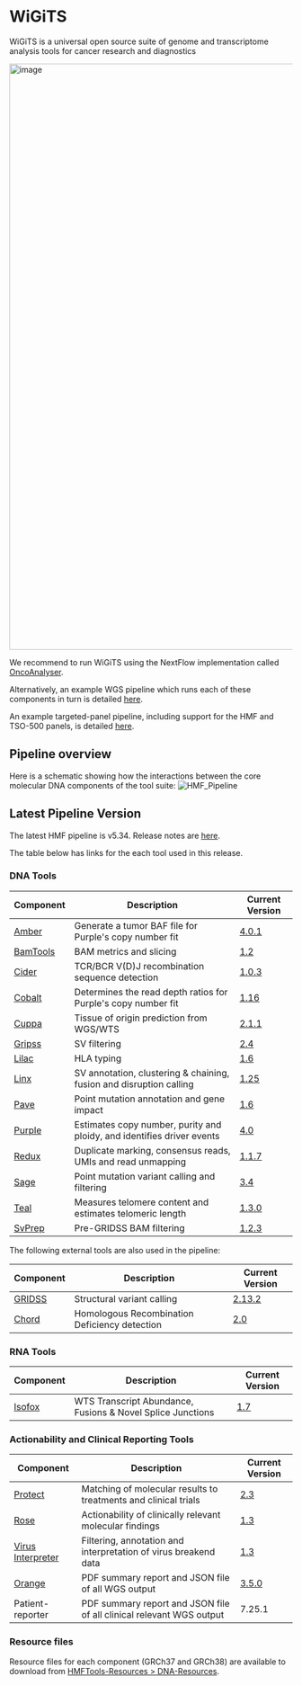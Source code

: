 # WiGiTS

WiGiTS is a universal open source suite of genome and transcriptome analysis tools for cancer research and diagnostics

<img width="1043" alt="image" src="https://github.com/hartwigmedical/hmftools/assets/18154939/187fe7be-6ad4-4e1f-8fff-96b0a06cadbd">

We recommend to run WiGiTS using the NextFlow implementation called [OncoAnalyser](./pipeline/README_ONCOANALYSER.md).

Alternatively, an example WGS pipeline which runs each of these components in turn is detailed [here](./pipeline/README_WGS.md).

An example targeted-panel pipeline, including support for the HMF and TSO-500 panels, is detailed [here](./pipeline/README_TARGETED.md).

## Pipeline overview
Here is a schematic showing how the interactions between the core molecular DNA components of the tool suite:
![HMF_Pipeline](./pipeline/hmf_tools_pipeline.png)

## Latest Pipeline Version

The latest HMF pipeline is v5.34. Release notes
are [here](https://github.com/hartwigmedical/hmftools/blob/master/pipeline/docs/PipelineReleaseNotes.v5.34.pdf).

The table below has links for the each tool used in this release.

### DNA Tools

| Component                         | Description                                                            | Current Version                                                                   |
|-----------------------------------|------------------------------------------------------------------------|-----------------------------------------------------------------------------------|
| [Amber](./amber/README.md)        | Generate a tumor BAF file for Purple's copy number fit                 | [4.0.1](https://github.com/hartwigmedical/hmftools/releases/tag/amber-v4.0.1)     |
| [BamTools](./bam-tools/README.md) | BAM metrics and slicing                                                | [1.2](https://github.com/hartwigmedical/hmftools/releases/tag/bam-tools-v1.2)     |
| [Cider](./cider/README.md)        | TCR/BCR V(D)J recombination sequence detection                         | [1.0.3](https://github.com/hartwigmedical/hmftools/releases/tag/cider-v1.0.3)     |
| [Cobalt](./cobalt/README.md)      | Determines the read depth ratios for Purple's copy number fit          | [1.16](https://github.com/hartwigmedical/hmftools/releases/tag/cobalt-v1.16)      |
| [Cuppa](./cuppa/README.md)        | Tissue of origin prediction from WGS/WTS                               | [2.1.1](https://github.com/hartwigmedical/hmftools/releases/tag/cuppa-v2.1.1)     |
| [Gripss](./gripss/README.md)      | SV filtering                                                           | [2.4](https://github.com/hartwigmedical/hmftools/releases/tag/gripss-v2.4)        |
| [Lilac](./lilac/README.md)        | HLA typing                                                             | [1.6](https://github.com/hartwigmedical/hmftools/releases/tag/lilac-v1.6)         |
| [Linx](./linx/README.md)          | SV annotation, clustering & chaining, fusion and disruption calling    | [1.25](https://github.com/hartwigmedical/hmftools/releases/tag/linx-v1.25)        |
| [Pave](./pave/README.md)          | Point mutation annotation and gene impact                              | [1.6](https://github.com/hartwigmedical/hmftools/releases/tag/pave-v1.6)          |
| [Purple](./purple/README.md)      | Estimates copy number, purity and ploidy, and identifies driver events | [4.0](https://github.com/hartwigmedical/hmftools/releases/tag/purple-v4.0)        |
| [Redux](./redux/README.md)        | Duplicate marking, consensus reads, UMIs and read unmapping            | [1.1.7](https://github.com/hartwigmedical/hmftools/releases/tag/mark-dups-v1.1.7) |
| [Sage](./sage/README.md)          | Point mutation variant calling and filtering                           | [3.4](https://github.com/hartwigmedical/hmftools/releases/tag/sage-v3.4)          |
| [Teal](./teal/README.md)          | Measures telomere content and estimates telomeric length               | [1.3.0](https://github.com/hartwigmedical/hmftools/releases/tag/teal-v1.3.0)      |
| [SvPrep](./esvee/README.md)       | Pre-GRIDSS BAM filtering                                               | [1.2.3](https://github.com/hartwigmedical/hmftools/releases/tag/sv-prep-v1.2.3)   |

The following external tools are also used in the pipeline:

| Component                                        | Description                                   | Current Version                                                       |
|--------------------------------------------------|-----------------------------------------------|-----------------------------------------------------------------------|
| [GRIDSS](https://github.com/PapenfussLab/gridss) | Structural variant calling                    | [2.13.2](https://github.com/PapenfussLab/gridss/releases/tag/v2.13.2) |
| [Chord](https://github.com/UMCUGenetics/CHORD)   | Homologous Recombination Deficiency detection | [2.0](https://github.com/UMCUGenetics/CHORD/releases/tag/2.00)        |

### RNA Tools

| Component                    | Description                                                | Current Version                                                              |
|------------------------------|------------------------------------------------------------|------------------------------------------------------------------------------|
| [Isofox](./isofox/README.md) | WTS Transcript Abundance, Fusions & Novel Splice Junctions | [1.7](https://github.com/hartwigmedical/hmftools/releases/tag/isofox-v1.7.1) |

### Actionability and Clinical Reporting Tools

| Component                                                                          | Description                                                          | Current Version                                                                       |
|------------------------------------------------------------------------------------|----------------------------------------------------------------------|---------------------------------------------------------------------------------------|
| [Protect](https://github.com/hartwigmedical/oncoact/tree/master/protect/README.md) | Matching of molecular results to treatments and clinical trials      | [2.3](https://github.com/hartwigmedical/hmftools/releases/tag/protect-v2.3)           |
| [Rose](https://github.com/hartwigmedical/oncoact/tree/master/rose/README.md)       | Actionability of clinically relevant molecular findings              | [1.3](https://github.com/hartwigmedical/hmftools/releases/tag/rose-v1.3)              |
| [Virus Interpreter](./virus-interpreter/README.md)                                 | Filtering, annotation and interpretation of virus breakend data      | [1.3](https://github.com/hartwigmedical/hmftools/releases/tag/virus-interpreter-v1.3) |
| [Orange](./orange/README.md)                                                       | PDF summary report and JSON file of all WGS output                   | [3.5.0](https://github.com/hartwigmedical/hmftools/releases/tag/orange-v3.5.0)        |
| Patient-reporter                                                                   | PDF summary report and JSON file of all clinical relevant WGS output | 7.25.1                                                                                |

### Resource files

Resource files for each component (GRCh37 and GRCh38) are available to download
from [HMFTools-Resources > DNA-Resources](https://console.cloud.google.com/storage/browser/hmf-public/HMFtools-Resources/dna_pipeline/).



